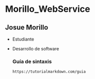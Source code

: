 # Morillo_WebService
## Josue Morillo

* Estudiante
* Desarrollo de software

  ### Guía de sintaxis
  ```
  https://tutorialmarkdown.com/guia
  ```
